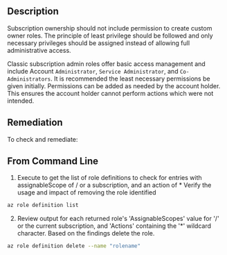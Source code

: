 ## Description

Subscription ownership should not include permission to create custom owner roles. The principle of least privilege should be followed and only necessary privileges should be assigned instead of allowing full administrative access.

Classic subscription admin roles offer basic access management and include Account `Administrator`, `Service Administrator`, and `Co-Administrators`. It is recommended the least necessary permissions be given initially. Permissions can be added as needed by the account holder. This ensures the account holder cannot perform actions which were not intended.

## Remediation

To check and remediate:

## From Command Line

1. Execute to get the list of role definitions to check for entries with assignableScope of / or a subscription, and an action of * Verify the usage and impact of removing the role identified

```bash
az role definition list
```

2. Review output for each returned role's 'AssignableScopes' value for '/' or the current subscription, and 'Actions' containing the '*' wildcard character. Based on the findings delete the role.

```bash
az role definition delete --name "rolename"
```
